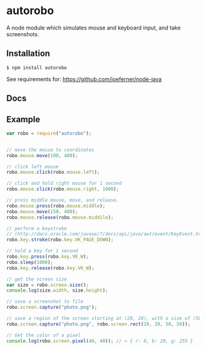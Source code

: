 # autorobo

A node module which simulates mouse and keyboard input, and take screenshots.

## Installation
```
$ npm install autorobo
```

See requirements for: https://github.com/joeferner/node-java

## Docs

## Example
```javascript
var robo = require("autorobo");


// move the mouse to coordinates
robo.mouse.move(100, 400);

// click left mouse
robo.mouse.click(robo.mouse.left);

// click and hold right mouse for 1 second
robo.mouse.click(robo.mouse.right, 1000);

// press middle mouse, move, and release.
robo.mouse.press(robo.mouse.middle);
robo.mouse.move(150, 400);
robo.mouse.release(robo.mouse.middile);

// perform a keystroke
// (http://docs.oracle.com/javase/7/docs/api/java/awt/event/KeyEvent.html#field_summary)
robo.key.stroke(robo.key.VK_PAGE_DOWN);

// hold a key for 1 second
robo.key.press(robo.key.VK_W);
robo.sleep(1000);
robo.key.release(robo.key.VK_W);

// get the screen size
var size = robo.screen.size();
console.log(size.width, size.height);

// save a screenshot to file
robo.screen.capture("photo.png");

// save a region of the screen starting at (20, 20), with a size of (50, 50)
robo.screen.capture("photo.png", robo.screen.rect(20, 20, 50, 50));

// Get the color of a pixel
console.log(robo.screen.pixel(40, 40)); // > { r: 0, b: 20, g: 255 }
```
